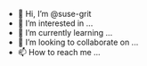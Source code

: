 - 👋 Hi, I’m @suse-grit
- 👀 I’m interested in ...
- 🌱 I’m currently learning ...
- 💞️ I’m looking to collaborate on ...
- 📫 How to reach me ...

<!---
suse-grit/suse-grit is a ✨ special ✨ repository because its `README.md` (this file) appears on your GitHub profile.
You can click the Preview link to take a look at your changes.
--->
